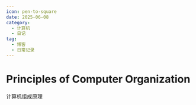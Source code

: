 ```yaml
---
icon: pen-to-square
date: 2025-06-08
category:
  - 计算机
  - 日记
tag:
  - 博客
  - 日常记录
---
```


# Principles of Computer Organization
计算机组成原理